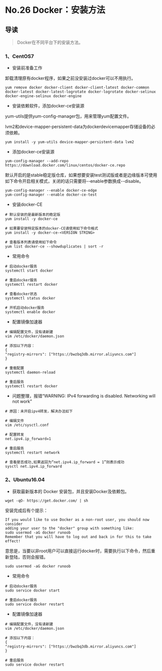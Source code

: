 # No.26 Docker：安装方法

## 导读

> Docker在不同平台下的安装方法。

### 1、CentOS7

- 安装前准备工作

卸载清理原有docker程序，如果之前没安装过docker可以不用执行。

```shell
yum remove docker docker-client docker-client-latest docker-common docker-latest docker-latest-logrotate docker-logrotate docker-selinux docker-engine-selinux docker-engine
```

- 安装依赖软件，添加docker-ce安装源

yum-utils提供yum-config-manager包，用来管理yum配置文件。

lvm2和device-mapper-persistent-data为dockerdevicemapper存储设备的必须依赖。

```shell
yum install -y yum-utils device-mapper-persistent-data lvm2
```

- 添加docker-ce安装源

```shell
yum-config-manager --add-repo https://download.docker.com/linux/centos/docker-ce.repo
```

默认开启的是stable稳定版仓库，如果想要安装test测试版或者是边缘版本可使用如下命令开启相关模式，关闭的话只需要将--enable参数换成--disable。

```shell
yum-config-manager --enable docker-ce-edge
yum-config-manager --enable docker-ce-test
```

- 安装docker-CE

```shell
# 默认安装的是最新版本的稳定版
yum install -y docker-ce

# 如果要安装特定版本的docker-CE请使用如下命令格式
yum install -y docker-ce-<VERSION STRING>

# 查看版本列表请使用如下命令
yum list docker-ce --showduplicates | sort -r
```

- 常用命令

```shell
# 启动docker服务
systemctl start docker

# 重启docker服务
systemctl restart docker

# 查看docker状态
systemctl status docker

# 开机启动docker服务
systemctl enable docker
```

- 配置镜像加速器

```shell
# 编辑配置文件，没有请新建
vim /etc/docker/daemon.json

# 添加以下内容：
{
"registry-mirrors": ["https://bwzbq3db.mirror.aliyuncs.com"]
}

# 重载配置
systemctl daemon-reload

# 重启服务
systemctl restart docker
```

- 问题整理，报错“WARNING: IPv4 forwarding is disabled. Networking will not work”

```shell
# 原因：未开启ipv4转发，解决办法如下

# 编辑文件
vim /etc/sysctl.conf

# 配置转发
net.ipv4.ip_forward=1

# 重启服务
systemctl restart network

# 查看是否成功,如果返回为“net.ipv4.ip_forward = 1”则表示成功
sysctl net.ipv4.ip_forward
```

### 2、Ubuntu16.04

- 获取最新版本的 Docker 安装包，并且安装Docker及依赖包。

```shell
wget -qO- https://get.docker.com/ | sh
```

安装完成后有个提示：

```shell
If you would like to use Docker as a non-root user, you should now consider
adding your user to the "docker" group with something like:
sudo usermod -aG docker runoob
Remember that you will have to log out and back in for this to take effect!
```

意思是，当要以非root用户可以直接运行docker时，需要执行以下命令，然后重新登陆，否则会报错。

```shell
sudo usermod -aG docker runoob
```

- 常用命令

```shell
# 启动docker服务
sudo service docker start

# 重启docker服务
sudo service docker restart
```

- 配置镜像加速器

```shell
# 编辑配置文件，没有请新建
vim /etc/docker/daemon.json

# 添加以下内容：
{
"registry-mirrors": ["https://bwzbq3db.mirror.aliyuncs.com"]
}

# 重启服务
sudo service docker restart
```

